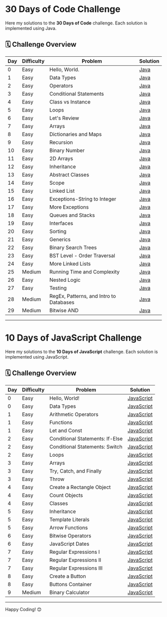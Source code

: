 # 30 Days of Code Challenge

Here my solutions to the **30 Days of Code** challenge. Each solution is implemented using Java.

## 🗓️ Challenge Overview

| Day | Difficulty | Problem                                 | Solution                            |
| --- | ---------- | --------------------------------------- | ----------------------------------- |
| 0   | Easy       | Hello, World.                           | [Java](30_Days_Of_Code/Day-0.java)  |
| 1   | Easy       | Data Types                              | [Java](30_Days_Of_Code/Day-1.java)  |
| 2   | Easy       | Operators                               | [Java](30_Days_Of_Code/Day-2.java)  |
| 3   | Easy       | Conditional Statements                  | [Java](30_Days_Of_Code/Day-3.java)  |
| 4   | Easy       | Class vs Instance                       | [Java](30_Days_Of_Code/Day-4.java)  |
| 5   | Easy       | Loops                                   | [Java](30_Days_Of_Code/Day-5.java)  |
| 6   | Easy       | Let's Review                            | [Java](30_Days_Of_Code/Day-6.java)  |
| 7   | Easy       | Arrays                                  | [Java](30_Days_Of_Code/Day-7.java)  |
| 8   | Easy       | Dictionaries and Maps                   | [Java](30_Days_Of_Code/Day-8.java)  |
| 9   | Easy       | Recursion                               | [Java](30_Days_Of_Code/Day-9.java)  |
| 10  | Easy       | Binary Number                           | [Java](30_Days_Of_Code/Day-10.java) |
| 11  | Easy       | 2D Arrays                               | [Java](30_Days_Of_Code/Day-11.java) |
| 12  | Easy       | Inheritance                             | [Java](30_Days_Of_Code/Day-12.java) |
| 13  | Easy       | Abstract Classes                        | [Java](30_Days_Of_Code/Day-13.java) |
| 14  | Easy       | Scope                                   | [Java](30_Days_Of_Code/Day-14.java) |
| 15  | Easy       | Linked List                             | [Java](30_Days_Of_Code/Day-15.java) |
| 16  | Easy       | Exceptions-String to Integer            | [Java](30_Days_Of_Code/Day-16.java) |
| 17  | Easy       | More Exceptions                         | [Java](30_Days_Of_Code/Day-17.java) |
| 18  | Easy       | Queues and Stacks                       | [Java](30_Days_Of_Code/Day-18.java) |
| 19  | Easy       | Interfaces                              | [Java](30_Days_Of_Code/Day-19.java) |
| 20  | Easy       | Sorting                                 | [Java](30_Days_Of_Code/Day-20.java) |
| 21  | Easy       | Generics                                | [Java](30_Days_Of_Code/Day-21.java) |
| 22  | Easy       | Binary Search Trees                     | [Java](30_Days_Of_Code/Day-22.java) |
| 23  | Easy       | BST Level - Order Traversal             | [Java](30_Days_Of_Code/Day-23.java) |
| 24  | Easy       | More Linked Lists                       | [Java](30_Days_Of_Code/Day-24.java) |
| 25  | Medium     | Running Time and Complexity             | [Java](30_Days_Of_Code/Day-25.java) |
| 26  | Easy       | Nested Logic                            | [Java](30_Days_Of_Code/Day-26.java) |
| 27  | Easy       | Testing                                 | [Java](30_Days_Of_Code/Day-27.java) |
| 28  | Medium     | RegEx, Patterns, and Intro to Databases | [Java](30_Days_Of_Code/Day-28.java) |
| 29  | Medium     | Bitwise AND                             | [Java](30_Days_Of_Code/Day-29.java) |

---

# 10 Days of JavaScript Challenge

Here my solutions to the **10 Days of JavaScript** challenge. Each solution is implemented using JavaScript.

## 🗓️ Challenge Overview

| Day | Difficulty | Problem                         | Solution                                                 |
| --- | ---------- | ------------------------------- | -------------------------------------------------------- |
| 0   | Easy       | Hello, World!                   | [JavaScript](10_Day_Of_Javascrpit/Day-0/Hello_World.js) |
| 0   | Easy       | Data Types                      | [JavaScript](10_Day_Of_Javascrpit/Day-0/Data_Types.js)  |
| 1   | Easy       | Arithmetic Operators            | [JavaScript](10_Day_Of_Javascrpit/Day-1/Arithmetic_Operators.js)               |
| 1   | Easy       | Functions                       | [JavaScript](10_Day_Of_Javascrpit/Day-1/Functions.js)               |
| 1   | Easy       | Let and Const                   | [JavaScript](10_Day_Of_Javascrpit/Day-1/Let_and_Const.js)               |
| 2   | Easy       | Conditional Statements: If-Else | [JavaScript](10_Day_Of_Javascrpit/Day-2/Conditional_State_If_else.js)               |
| 2   | Easy       | Conditional Statements: Switch  | [JavaScript](10_Day_Of_Javascrpit/Day-2/Conditional_State_Switch.js)               |
| 2   | Easy       | Loops                           | [JavaScript](10_Day_Of_Javascrpit/Day-2/Loops.js)               |
| 3   | Easy       | Arrays                          | [JavaScript](10_Day_Of_Javascrpit/Day-3/Arrays.js)               |
| 3   | Easy       | Try, Catch, and Finally         | [JavaScript](10_Day_Of_Javascrpit/Day-3/)               |
| 3   | Easy       | Throw                           | [JavaScript](10_Days_Of_Javascript/Day-3/)               |
| 4   | Easy       | Create a Rectangle Object       | [JavaScript](10_Days_Of_Javascript/Day-4/)               |
| 4   | Easy       | Count Objects                   | [JavaScript](10_Days_Of_Javascript/Day-4/)               |
| 4   | Easy       | Classes                         | [JavaScript](10_Days_Of_Javascript/Day-4/)               |
| 5   | Easy       | Inheritance                     | [JavaScript](10_Days_Of_Javascript/Day-5/)               |
| 5   | Easy       | Template Literals               | [JavaScript](10_Days_Of_Javascript/Day-5/)               |
| 5   | Easy       | Arrow Functions                 | [JavaScript](10_Days_Of_Javascript/Day-5/)               |
| 6   | Easy       | Bitwise Operators               | [JavaScript](10_Days_Of_Javascript/Day-6/)               |
| 6   | Easy       | JavaScript Dates                | [JavaScript](10_Days_Of_Javascript/Day-6/)               |
| 7   | Easy       | Regular Expressions I           | [JavaScript](10_Day_Of_Javascrpit/Day-7/Regular_Expressions_I.js)               |
| 7   | Easy       | Regular Expressions II          | [JavaScript](10_Days_Of_Javascript/Day-7/)               |
| 7   | Easy       | Regular Expressions III         | [JavaScript](10_Days_Of_Javascript/Day-7/)               |
| 8   | Easy       | Create a Button                 | [JavaScript](10_Days_Of_Javascript/Day-8/)               |
| 8   | Easy       | Buttons Container               | [JavaScript](10_Days_Of_Javascript/Day-8/)               |
| 9   | Medium     | Binary Calculator               | [JavaScript](10_Days_Of_Javascript/Day-9/)               |

---

Happy Coding! 😊
